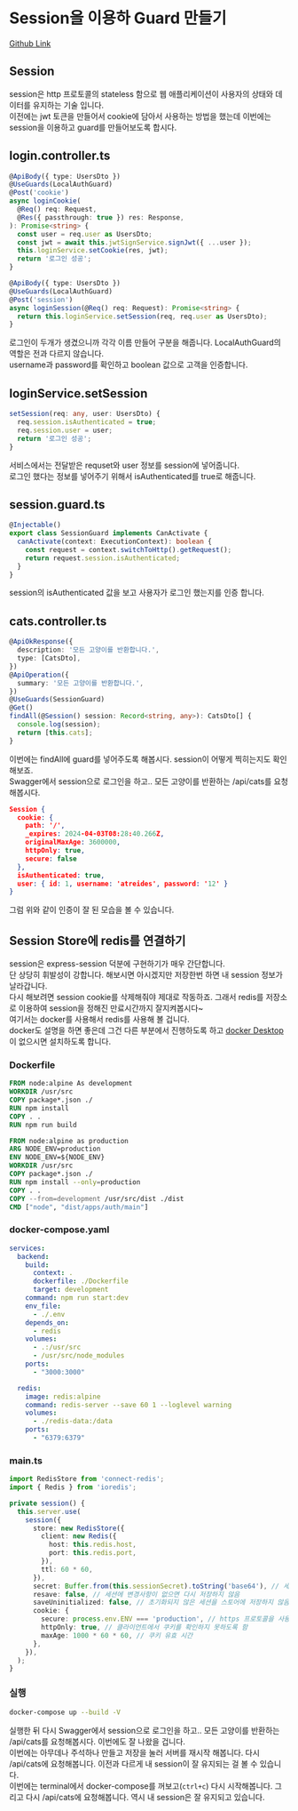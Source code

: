 # Session을 이용하 Guard 만들기

[Github Link](https://github.com/gornoba/nestjs-describe/tree/9114e809f7e0e6e4360567b3f9b386e7865c213e)

## Session

session은 http 프로토콜의 stateless 함으로 웹 애플리케이션이 사용자의 상태와 데이터를 유지하는 기술 입니다.  
이전에는 jwt 토큰을 만들어서 cookie에 담아서 사용하는 방법을 했는데 이번에는 session을 이용하고 guard를 만들어보도록 합시다.

## login.controller.ts

```typescript
@ApiBody({ type: UsersDto })
@UseGuards(LocalAuthGuard)
@Post('cookie')
async loginCookie(
  @Req() req: Request,
  @Res({ passthrough: true }) res: Response,
): Promise<string> {
  const user = req.user as UsersDto;
  const jwt = await this.jwtSignService.signJwt({ ...user });
  this.loginService.setCookie(res, jwt);
  return '로그인 성공';
}

@ApiBody({ type: UsersDto })
@UseGuards(LocalAuthGuard)
@Post('session')
async loginSession(@Req() req: Request): Promise<string> {
  return this.loginService.setSession(req, req.user as UsersDto);
}
```

로그인이 두개가 생겼으니까 각각 이름 만들어 구분을 해줍니다.
LocalAuthGuard의 역할은 전과 다르지 않습니다.  
username과 password를 확인하고 boolean 값으로 고객을 인증합니다.

## loginService.setSession

```typescript
setSession(req: any, user: UsersDto) {
  req.session.isAuthenticated = true;
  req.session.user = user;
  return '로그인 성공';
}
```

서비스에서는 전달받은 requset와 user 정보를 session에 넣어줍니다.  
로그인 했다는 정보를 넣어주기 위해서 isAuthenticated를 true로 해줍니다.

## session.guard.ts

```typescript
@Injectable()
export class SessionGuard implements CanActivate {
  canActivate(context: ExecutionContext): boolean {
    const request = context.switchToHttp().getRequest();
    return request.session.isAuthenticated;
  }
}
```

session의 isAuthenticated 값을 보고 사용자가 로그인 했는지를 인증 합니다.

## cats.controller.ts

```typescript
@ApiOkResponse({
  description: '모든 고양이를 반환합니다.',
  type: [CatsDto],
})
@ApiOperation({
  summary: '모든 고양이를 반환합니다.',
})
@UseGuards(SessionGuard)
@Get()
findAll(@Session() session: Record<string, any>): CatsDto[] {
  console.log(session);
  return [this.cats];
}
```

이번에는 findAll에 guard를 넣어주도록 해봅시다. session이 어떻게 찍히는지도 확인해보죠.  
Swagger에서 session으로 로그인을 하고.. 모든 고양이를 반환하는 /api/cats를 요청해봅시다.

```json
Session {
  cookie: {
    path: '/',
    _expires: 2024-04-03T08:28:40.266Z,
    originalMaxAge: 3600000,
    httpOnly: true,
    secure: false
  },
  isAuthenticated: true,
  user: { id: 1, username: 'atreides', password: '12' }
}
```

그럼 위와 같이 인증이 잘 된 모습을 볼 수 있습니다.

## Session Store에 redis를 연결하기

session은 express-session 덕분에 구현하기가 매우 간단합니다.  
단 상당히 휘발성이 강합니다. 해보시면 아시겠지만 저장한번 하면 내 session 정보가 날라갑니다.  
다시 해보려면 session cookie를 삭제해줘야 제대로 작동하죠. 그래서 redis를 저장소로 이용하여 session을 정해진 만료시간까지 잘지켜봅시다~  
여기서는 docker를 사용해서 redis를 사용해 볼 겁니다.  
docker도 설명을 하면 좋은데 그건 다른 부분에서 진행하도록 하고 [docker Desktop](https://www.docker.com/get-started/)이 없으시면 설치하도록 합니다.

### Dockerfile

```dockerfile
FROM node:alpine As development
WORKDIR /usr/src
COPY package*.json ./
RUN npm install
COPY . .
RUN npm run build

FROM node:alpine as production
ARG NODE_ENV=production
ENV NODE_ENV=${NODE_ENV}
WORKDIR /usr/src
COPY package*.json ./
RUN npm install --only=production
COPY . .
COPY --from=development /usr/src/dist ./dist
CMD ["node", "dist/apps/auth/main"]
```

### docker-compose.yaml

```yaml
services:
  backend:
    build:
      context: .
      dockerfile: ./Dockerfile
      target: development
    command: npm run start:dev
    env_file:
      - ./.env
    depends_on:
      - redis
    volumes:
      - .:/usr/src
      - /usr/src/node_modules
    ports:
      - "3000:3000"

  redis:
    image: redis:alpine
    command: redis-server --save 60 1 --loglevel warning
    volumes:
      - ./redis-data:/data
    ports:
      - "6379:6379"
```

### main.ts

```typescript
import RedisStore from 'connect-redis';
import { Redis } from 'ioredis';

private session() {
  this.server.use(
    session({
      store: new RedisStore({
        client: new Redis({
          host: this.redis.host,
          port: this.redis.port,
        }),
        ttl: 60 * 60,
      }),
      secret: Buffer.from(this.sessionSecret).toString('base64'), // 세션을 안전하게 유지하기 위한 비밀
      resave: false, // 세션에 변경사항이 없으면 다시 저장하지 않음
      saveUninitialized: false, // 초기화되지 않은 세션을 스토어에 저장하지 않음
      cookie: {
        secure: process.env.ENV === 'production', // https 프로토콜을 사용하는 경우 true
        httpOnly: true, // 클라이언트에서 쿠키를 확인하지 못하도록 함
        maxAge: 1000 * 60 * 60, // 쿠키 유효 시간
      },
    }),
  );
}
```

### 실행

```sh
docker-compose up --build -V
```

실행한 뒤 다시 Swagger에서 session으로 로그인을 하고.. 모든 고양이를 반환하는 /api/cats를 요청해봅시다. 이번에도 잘 나왔을 겁니다.  
이번에는 아무데나 주석하나 만들고 저장을 눌러 서버를 재시작 해봅니다. 다시 /api/cats에 요청해봅니다. 이전과 다르게 내 session이 잘 유지되는 걸 볼 수 있습니다.  
이번에는 terminal에서 docker-compose를 꺼보고(`ctrl+c`) 다시 시작해봅니다. 그리고 다시 /api/cats에 요청해봅니다. 역시 내 session은 잘 유지되고 있습니다.
